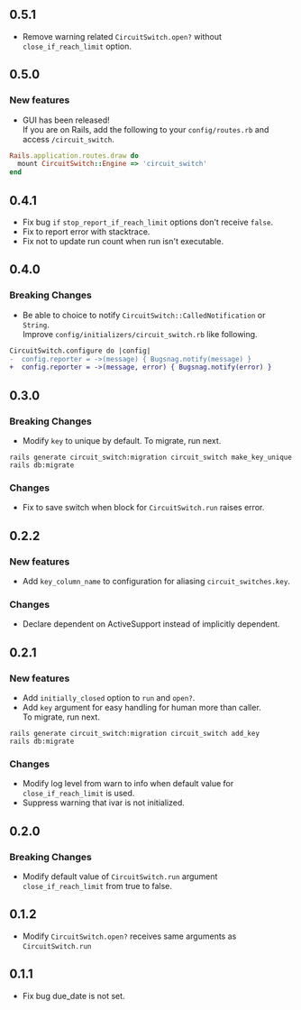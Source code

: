 ## 0.5.1

* Remove warning related `CircuitSwitch.open?` without `close_if_reach_limit` option.

## 0.5.0

### New features

* GUI has been released!  
If you are on Rails, add the following to your `config/routes.rb` and access `/circuit_switch`.

```ruby
Rails.application.routes.draw do
  mount CircuitSwitch::Engine => 'circuit_switch'
end
```

## 0.4.1

* Fix bug `if` `stop_report_if_reach_limit` options don't receive `false`.
* Fix to report error with stacktrace.
* Fix not to update run count when run isn't executable.

## 0.4.0

### Breaking Changes

* Be able to choice to notify `CircuitSwitch::CalledNotification` or `String`.  
Improve `config/initializers/circuit_switch.rb` like following.

```diff
CircuitSwitch.configure do |config|
-  config.reporter = ->(message) { Bugsnag.notify(message) }
+  config.reporter = ->(message, error) { Bugsnag.notify(error) }
```

## 0.3.0

### Breaking Changes

* Modify `key` to unique by default.
To migrate, run next.

```
rails generate circuit_switch:migration circuit_switch make_key_unique
rails db:migrate
```

### Changes

* Fix to save switch when block for `CircuitSwitch.run` raises error.

## 0.2.2

### New features

* Add `key_column_name` to configuration for aliasing `circuit_switches.key`.

### Changes

* Declare dependent on ActiveSupport instead of implicitly dependent.

## 0.2.1

### New features

* Add `initially_closed` option to `run` and `open?`.
* Add `key` argument for easy handling for human more than caller.  
To migrate, run next.

```
rails generate circuit_switch:migration circuit_switch add_key
rails db:migrate
```

### Changes

* Modify log level from warn to info when default value for `close_if_reach_limit` is used.
* Suppress warning that ivar is not initialized.

## 0.2.0

### Breaking Changes

* Modify default value of `CircuitSwitch.run` argument `close_if_reach_limit` from true to false.

## 0.1.2

* Modify `CircuitSwitch.open?` receives same arguments as `CircuitSwitch.run`

## 0.1.1

* Fix bug due_date is not set.
